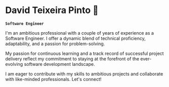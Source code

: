 # David Teixeira Pinto 👋

**`Software Engineer`**

I'm an ambitious professional with a couple of years of experience as a Software Engineer. I offer a dynamic blend of technical proficiency, adaptability, and a passion for problem-solving. 

My passion for continuous learning and a track record of successful project delivery reflect my commitment to staying at the forefront of the ever-evolving software development landscape. 

I am eager to contribute with my skills to ambitious projects and collaborate with like-minded professionals. Let's connect!

<!--
**davidtpinto/davidtpinto** is a ✨ _special_ ✨ repository because its `README.md` (this file) appears on your GitHub profile.

Here are some ideas to get you started:

- 🔭 I’m currently working on ...
- 🌱 I’m currently learning ...
- 👯 I’m looking to collaborate on ...
- 🤔 I’m looking for help with ...
- 💬 Ask me about ...
- 📫 How to reach me: ...
- 😄 Pronouns: ...
- ⚡ Fun fact: ...
-->
